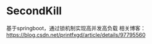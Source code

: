 # SecondKill
基于springboot，通过锁机制实现高并发高负载
相关博客：
https://blog.csdn.net/printfxgd/article/details/97795560
